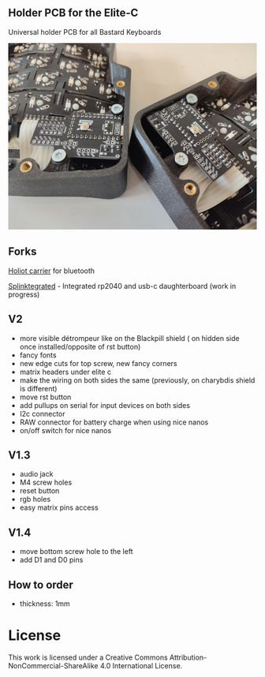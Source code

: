 ## Holder PCB for the Elite-C

Universal holder PCB for all Bastard Keyboards

![holder](pics/2.png)


## Forks

[Holiot carrier](https://github.com/vattern/holiot-carrier) for bluetooth

[Splinktegrated](https://github.com/Bastardkb/Splinktegrated/tree/features/holder2) - Integrated rp2040 and usb-c daughterboard (work in progress)


## V2

- more visible détrompeur like on the Blackpill shield ( on hidden side once installed/opposite of rst button)
- fancy fonts 
- new edge cuts for top screw, new fancy corners
- matrix headers under elite c
- make the wiring on both sides the same (previously, on charybdis shield is different)
- move rst button
- add pullups on serial for input devices on both sides
- I2c connector
- RAW connector for battery charge when using nice nanos
- on/off switch for nice nanos

## V1.3

- audio jack
- M4 screw holes
- reset button
- rgb holes
- easy matrix pins access

## V1.4

- move bottom screw hole to the left
- add D1 and D0 pins

## How to order

- thickness: 1mm

# License 

This work is licensed under a Creative Commons Attribution-NonCommercial-ShareAlike 4.0 International License.
